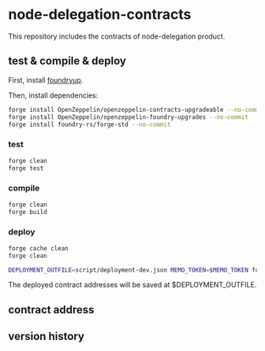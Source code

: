 # node-delegation-contracts

This repository includes the contracts of node-delegation product.



## test & compile & deploy

First, install [foundryup](https://book.getfoundry.sh/getting-started/installation).

Then, install dependencies:

```sh
forge install OpenZeppelin/openzeppelin-contracts-upgradeable --no-commit
forge install OpenZeppelin/openzeppelin-foundry-upgrades --no-commit
forge install foundry-rs/forge-std --no-commit
```

### test

```sh
forge clean
forge test
```

### compile

```sh
forge clean
forge build
```

### deploy

```sh
forge cache clean
forge clean

DEPLOYMENT_OUTFILE=script/deployment-dev.json MEMO_TOKEN=$MEMO_TOKEN forge script script/Deploy.s.sol:Deploy --private-key $PRIVATE_KEY --broadcast --rpc-url $RPC_URL --slow --legacy --optimize
```

The deployed contract addresses will be saved at $DEPLOYMENT_OUTFILE.

## contract address

## version history